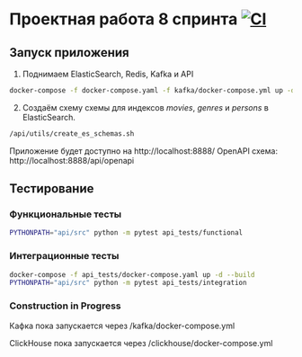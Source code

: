 # Проектная работа 8 спринта [![CI](https://github.com/dmitry-yandex-practise/ugc_sprint_2/actions/workflows/python.yml/badge.svg)](https://github.com/dmitry-yandex-practise/ugc_sprint_2/actions/workflows/python.yml)



## Запуск приложения

1. Поднимаем ElasticSearch, Redis, Kafka и API

```bash
docker-compose -f docker-compose.yaml -f kafka/docker-compose.yml up -d --build
```

2. Создаём схему схемы для индексов *movies*, *genres* и *persons* в ElasticSearch.

```bash
/api/utils/create_es_schemas.sh
```

Приложение будет доступно на http://localhost:8888/
OpenAPI схема: http://localhost:8888/api/openapi

## Тестирование

### Функциональные тесты

```bash
PYTHONPATH="api/src" python -m pytest api_tests/functional
```

### Интеграционные тесты

```bash
docker-compose -f api_tests/docker-compose.yaml up -d --build
PYTHONPATH="api/src" python -m pytest api_tests/integration
```

### Construction in Progress

Кафка пока запускается через /kafka/docker-compose.yml

ClickHouse пока запускается через /clickhouse/docker-compose.yml
